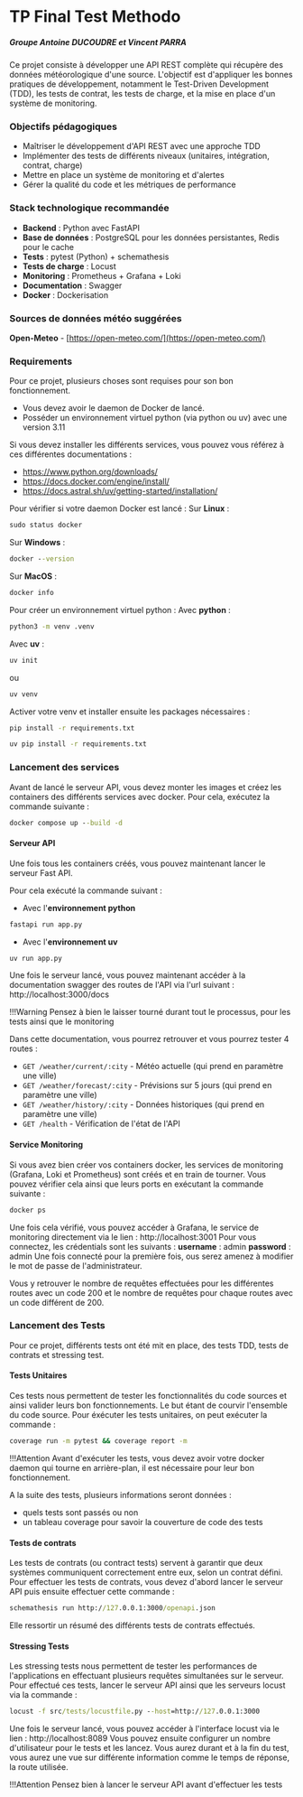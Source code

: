 # TP Final Test Methodo
##### Groupe Antoine DUCOUDRE et Vincent PARRA

Ce projet consiste à développer une API REST complète qui récupère des données météorologique d'une source. L'objectif est d'appliquer les bonnes pratiques de développement, notamment le Test-Driven Development (TDD), les tests de contrat, les tests de charge, et la mise en place d'un système de monitoring.

### Objectifs pédagogiques
- Maîtriser le développement d'API REST avec une approche TDD
- Implémenter des tests de différents niveaux (unitaires, intégration, contrat, charge)
- Mettre en place un système de monitoring et d'alertes
- Gérer la qualité du code et les métriques de performance

### Stack technologique recommandée
- **Backend** : Python avec FastAPI
- **Base de données** : PostgreSQL pour les données persistantes, Redis pour le cache
- **Tests** : pytest (Python) + schemathesis
- **Tests de charge** : Locust
- **Monitoring** : Prometheus + Grafana + Loki
- **Documentation** : Swagger
- **Docker** : Dockerisation

### Sources de données météo suggérées
**Open-Meteo** - [https://open-meteo.com/](https://open-meteo.com/)

### Requirements
Pour ce projet, plusieurs choses sont requises pour son bon fonctionnement.
- Vous devez avoir le daemon de Docker de lancé.
- Posséder un environnement virtuel python (via python ou uv) avec une version 3.11

Si vous devez installer les différents services, vous pouvez vous référez à ces différentes documentations : 
- https://www.python.org/downloads/
- https://docs.docker.com/engine/install/
- https://docs.astral.sh/uv/getting-started/installation/

Pour vérifier si votre daemon Docker est lancé :
Sur **Linux** :
```cmd
sudo status docker
```

Sur **Windows** :
```cmd
docker --version
```

Sur **MacOS** :
```cmd
docker info
```

Pour créer un environnement virtuel python :
Avec **python** :
```cmd
python3 -m venv .venv
```
Avec **uv** :
```cmd
uv init
```
ou
```cmd
uv venv
```
Activer votre venv et installer ensuite les packages nécessaires :
```cmd
pip install -r requirements.txt
```
```cmd
uv pip install -r requirements.txt
```

### Lancement des services
Avant de lancé le serveur API, vous devez monter les images et créez les containers des différents services avec docker.
Pour cela, exécutez la commande suivante :
```cmd
docker compose up --build -d
```

#### Serveur API
Une fois tous les containers créés, vous pouvez maintenant lancer le serveur Fast API.

Pour cela exécuté la commande suivant : 
- Avec l'**environnement python**
```cmd
fastapi run app.py
```
- Avec l'**environnement uv** 
```cmd
uv run app.py
```

Une fois le serveur lancé, vous pouvez maintenant accéder à la documentation swagger des routes de l'API via l'url suivant : 
http://localhost:3000/docs

!!!Warning Pensez à bien le laisser tourné durant tout le processus, pour les tests ainsi que le monitoring

Dans cette documentation, vous pourrez retrouver et vous pourrez tester 4 routes :
- `GET /weather/current/:city` - Météo actuelle (qui prend en paramètre une ville)
- `GET /weather/forecast/:city` - Prévisions sur 5 jours (qui prend en paramètre une ville)
- `GET /weather/history/:city` - Données historiques (qui prend en paramètre une ville)
- `GET /health` - Vérification de l'état de l'API

#### Service Monitoring
Si vous avez bien créer vos containers docker, les services de monitoring (Grafana, Loki et Prometheus) sont créés et en train de tourner. 
Vous pouvez vérifier cela ainsi que leurs ports en exécutant la commande suivante :
```cmd
docker ps
```
Une fois cela vérifié, vous pouvez accéder à Grafana, le service de monitoring directement via le lien : 
http://localhost:3001
Pour vous connectez, les crédentials sont les suivants : 
**username** : admin
**password** : admin
Une fois connecté pour la première fois, ous serez amenez à modifier le mot de passe de l'administrateur.

Vous y retrouver le nombre de requêtes effectuées pour les différentes routes avec un code 200 et le nombre de requêtes pour chaque routes avec un code différent de 200.

### Lancement des Tests
Pour ce projet, différents tests ont été mit en place, des tests TDD, tests de contrats et stressing test.
#### Tests Unitaires
Ces tests nous permettent de tester les fonctionnalités du code sources et ainsi valider leurs bon fonctionnements. Le but étant de courvir l'ensemble du code source.
Pour éxécuter les tests unitaires, on peut exécuter la commande : 
```cmd
coverage run -m pytest && coverage report -m
```
!!!Attention Avant d'exécuter les tests, vous devez avoir votre docker daemon qui tourne en arrière-plan, il est nécessaire pour leur bon fonctionnement.

A la suite des tests, plusieurs informations seront données : 
- quels tests sont passés ou non
- un tableau coverage pour savoir la couverture de code des tests

#### Tests de contrats
Les tests de contrats (ou contract tests) servent à garantir que deux systèmes communiquent correctement entre eux, selon un contrat défini.
Pour effectuer les tests de contrats, vous devez d'abord lancer le serveur API puis ensuite effectuer cette commande : 
```cmd
schemathesis run http://127.0.0.1:3000/openapi.json
```
Elle ressortir un résumé des différents tests de contrats effectués.

#### Stressing Tests
Les stressing tests nous permettent de tester les performances de l'applications en effectuant plusieurs requêtes simultanées sur le serveur.
Pour effectué ces tests, lancer le serveur API ainsi que les serveurs locust via la commande : 
```cmd
locust -f src/tests/locustfile.py --host=http://127.0.0.1:3000
```
Une fois le serveur lancé, vous pouvez accéder à l'interface locust via le lien : 
http://localhost:8089
Vous pouvez ensuite configurer un nombre d'utilisateur pour le tests et les lancez.
Vous aurez durant et à la fin du test, vous aurez une vue sur différente information comme le temps de réponse, la route utilisée.

!!!Attention Pensez bien à lancer le serveur API avant d'effectuer les tests